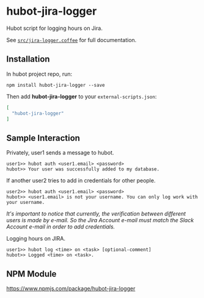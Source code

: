 # hubot-jira-logger

Hubot script for logging hours on Jira.

See [`src/jira-logger.coffee`](src/jira-logger.coffee) for full documentation.

## Installation

In hubot project repo, run:

`npm install hubot-jira-logger --save`

Then add **hubot-jira-logger** to your `external-scripts.json`:

```json
[
  "hubot-jira-logger"
]
```

## Sample Interaction

Privately, user1 sends a message to hubot.
```
user1>> hubot auth <user1.email> <password>
hubot>> Your user was successfully added to my database.
```

If another user2 tries to add in credentials for other people.
```
user2>> hubot auth <user1.email> <password>
hubot>> <user1.email> is not your username. You can only log work with your username.
```

_It's important to notice that currently, the verification between different users is made by e-mail. So the Jira Account e-mail must match the Slack Account e-mail in order to add credentials._

Logging hours on JIRA.
```
user1>> hubot log <time> on <task> [optional-comment]
hubot>> Logged <time> on <task>.
```

## NPM Module

https://www.npmjs.com/package/hubot-jira-logger
